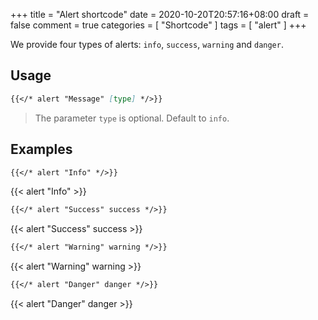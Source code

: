 +++
title = "Alert shortcode"
date = 2020-10-20T20:57:16+08:00
draft = false
comment = true
categories = [
  "Shortcode"
]
tags = [
  "alert"
]
+++

We provide four types of alerts: `info`, `success`, `warning` and `danger`.

<!--more-->

## Usage

```markdown
{{</* alert "Message" [type] */>}}
```

> The parameter `type` is optional. Default to `info`.

## Examples

```markdown
{{</* alert "Info" */>}}
```

{{< alert "Info" >}}

```markdown
{{</* alert "Success" success */>}}
```

{{< alert "Success" success >}}

```markdown
{{</* alert "Warning" warning */>}}
```

{{< alert "Warning" warning >}}

```markdown
{{</* alert "Danger" danger */>}}
```

{{< alert "Danger" danger >}}
